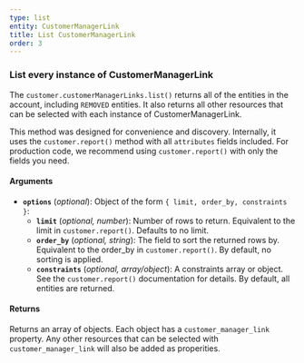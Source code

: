 ```yaml
---
type: list
entity: CustomerManagerLink
title: List CustomerManagerLink
order: 3
---
```


### List every instance of CustomerManagerLink

The `customer.customerManagerLinks.list()` returns all of the entities in the account, including `REMOVED` entities. It also returns all other resources that can be selected with each instance of CustomerManagerLink.

This method was designed for convenience and discovery. Internally, it uses the `customer.report()` method with all `attributes` fields included. For production code, we recommend using `customer.report()` with only the fields you need.

#### Arguments

- **`options`** (_optional_): Object of the form `{ limit, order_by, constraints }`:
  - **`limit`** (_optional, number_): Number of rows to return. Equivalent to the limit in `customer.report()`. Defaults to no limit.
  - **`order_by`** (_optional, string_): The field to sort the returned rows by. Equivalent to the order_by in `customer.report()`. By default, no sorting is applied.
  - **`constraints`** (_optional, array/object_): A constraints array or object. See the `customer.report()` documentation for details. By default, all entities are returned.

#### Returns

Returns an array of objects.
Each object has a `customer_manager_link` property. Any other resources that can be selected with `customer_manager_link` will also be added as properities.
